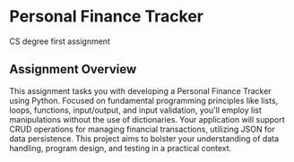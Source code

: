 # Personal Finance Tracker
CS degree first assignment
<h2>Assignment Overview</h2>

<p>This assignment tasks you with developing a Personal Finance Tracker using Python. Focused on fundamental programming principles like lists, loops, functions, input/output, and input validation, you'll employ list manipulations without the use of dictionaries. Your application will support CRUD operations for managing financial transactions, utilizing JSON for data persistence. This project aims to bolster your understanding of data handling, program design, and testing in a practical context.</p>